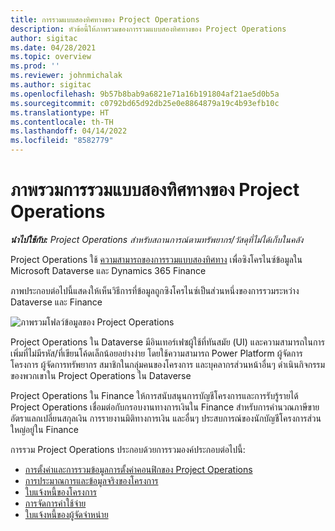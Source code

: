 ```yaml
---
title: การรวมแบบสองทิศทางของ Project Operations
description: หัวข้อนี้ให้ภาพรวมของการรวมแบบสองทิศทางของ Project Operations
author: sigitac
ms.date: 04/28/2021
ms.topic: overview
ms.prod: ''
ms.reviewer: johnmichalak
ms.author: sigitac
ms.openlocfilehash: 9b57b8bab9a6821e71a16b191804af21ae5d0b5a
ms.sourcegitcommit: c0792bd65d92db25e0e8864879a19c4b93efb10c
ms.translationtype: HT
ms.contentlocale: th-TH
ms.lasthandoff: 04/14/2022
ms.locfileid: "8582779"
---
```

# <a name="project-operations-dual-write-integration-overview"></a>ภาพรวมการรวมแบบสองทิศทางของ Project Operations

_**นำไปใช้กับ:** Project Operations สำหรับสถานการณ์ตามทรัพยากร/วัสดุที่ไม่ได้เก็บในคลัง_

Project Operations ใช้ [ความสามารถของการรวมแบบสองทิศทาง](/dynamics365/fin-ops-core/dev-itpro/data-entities/dual-write/dual-write-home-page) เพื่อซิงโครไนซ์ข้อมูลใน Microsoft Dataverse และ Dynamics 365 Finance

ภาพประกอบต่อไปนี้แสดงให้เห็นวิธีการที่ข้อมูลถูกซิงโครไนซ์เป็นส่วนหนึ่งของการรวมระหว่าง Dataverse และ Finance

![ภาพรวมโฟลว์ข้อมูลของ Project Operations](./media/ProjectOperationsFlows.jpg)

Project Operations ใน Dataverse มีอินเทอร์เฟซผู้ใช้ที่ทันสมัย (UI) และความสามารถในการเพิ่มที่ไม่มีรหัส/ที่เขียนโค้ดเล็กน้อยอย่างง่าย โดยใช้ความสามารถ Power Platform ผู้จัดการโครงการ ผู้จัดการทรัพยากร สมาชิกในกลุ่มคนของโครงการ และบุคลากรส่วนหน้าอื่นๆ ดำเนินกิจกรรมของพวกเขาใน Project Operations ใน Dataverse

Project Operations ใน Finance ให้การสนับสนุนการบัญชีโครงการและการรับรู้รายได้ Project Operations เชื่อมต่อกับกรอบงานทางการเงินใน Finance สำหรับการคำนวณภาษีขาย อัตราแลกเปลี่ยนสกุลเงิน การรายงานมิติทางการเงิน และอื่นๆ ประสบการณ์ของนักบัญชีโครงการส่วนใหญ่อยู่ใน Finance

การรวม Project Operations ประกอบด้วยการรวมองค์ประกอบต่อไปนี้:


- [การตั้งค่าและการรวมข้อมูลการตั้งค่าคอนฟิกของ Project Operations](resource-dual-write-setup-integration.md) 
- [การประมาณการและข้อมูลจริงของโครงการ](resource-dual-write-estimates-actuals.md)
- [ใบแจ้งหนี้ของโครงการ](resource-dual-write-project-invoice.md)
- [การจัดการค่าใช้จ่าย](resource-dual-write-expense.md)
- [ใบแจ้งหนี้ของผู้จัดจำหน่าย](resource-dual-write-vendor-invoice.md)
